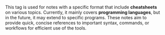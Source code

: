 This tag is used for notes with a specific format that include **cheatsheets** on various topics. Currently, it mainly covers **programming languages**, but in the future, it may extend to specific programs. These notes aim to provide quick, concise references to important syntax, commands, or workflows for efficient use of the tools.